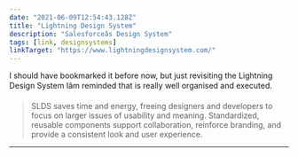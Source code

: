 ```yaml
---
date: "2021-06-09T12:54:43.128Z"
title: "Lightning Design System"
description: "Salesforceâs Design System"
tags: [link, designsystems]
linkTarget: "https://www.lightningdesignsystem.com/"
---
```

I should have bookmarked it before now, but just revisiting the Lightning Design System Iâm reminded that is really well organised and executed.

> SLDS saves time and energy, freeing designers and developers to focus on larger issues of usability and meaning. Standardized, reusable components support collaboration, reinforce branding, and provide a consistent look and user experience.
---
